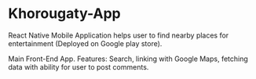 # Khorougaty-App
React Native Mobile Application helps user to find nearby places for entertainment (Deployed on Google play store). 

Main Front-End App. Features: Search, linking with Google Maps, fetching data with ability for user to post comments.
